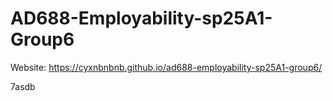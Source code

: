 # AD688-Employability-sp25A1-Group6
Website: https://cyxnbnbnb.github.io/ad688-employability-sp25A1-group6/

7asdb

